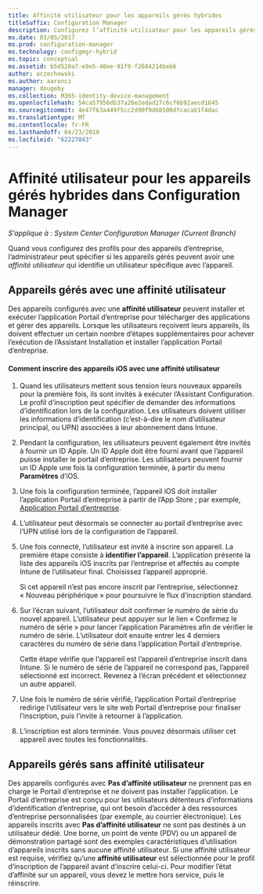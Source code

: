 ```yaml
---
title: Affinité utilisateur pour les appareils gérés hybrides
titleSuffix: Configuration Manager
description: Configurez l’affinité utilisateur pour les appareils gérés dans Configuration Manager.
ms.date: 03/05/2017
ms.prod: configuration-manager
ms.technology: configmgr-hybrid
ms.topic: conceptual
ms.assetid: b5d520a7-e9e5-40ee-91f9-f2684214beb6
author: aczechowski
ms.author: aaroncz
manager: dougeby
ms.collection: M365-identity-device-management
ms.openlocfilehash: 54ca57956db37a26e2edad27c6cf6b92aecd1645
ms.sourcegitcommit: 4e47f63a449f5cc2d90f9d68500dfcacab1f4dac
ms.translationtype: MT
ms.contentlocale: fr-FR
ms.lasthandoff: 04/23/2019
ms.locfileid: "62227843"
---
```

# <a name="user-affinity-for-hybrid-managed-devices-in-configuration-manager"></a>Affinité utilisateur pour les appareils gérés hybrides dans Configuration Manager

*S’applique à : System Center Configuration Manager (Current Branch)*

Quand vous configurez des profils pour des appareils d’entreprise, l’administrateur peut spécifier si les appareils gérés peuvent avoir une *affinité utilisateur* qui identifie un utilisateur spécifique avec l’appareil.  

##  <a name="BKMK_iOSCP"></a> Appareils gérés avec une affinité utilisateur  
 Des appareils configurés avec une **affinité utilisateur** peuvent installer et exécuter l’application Portail d’entreprise pour télécharger des applications et gérer des appareils. Lorsque les utilisateurs reçoivent leurs appareils, ils doivent effectuer un certain nombre d’étapes supplémentaires pour achever l’exécution de l’Assistant Installation et installer l’application Portail d’entreprise.  

#### <a name="how-to-enroll-ios-devices-with-user-affinity"></a>Comment inscrire des appareils iOS avec une affinité utilisateur  

1.  Quand les utilisateurs mettent sous tension leurs nouveaux appareils pour la première fois, ils sont invités à exécuter l’Assistant Configuration. Le profil d’inscription peut spécifier de demander des informations d’identification lors de la configuration. Les utilisateurs doivent utiliser les informations d’identification (c’est-à-dire le nom d’utilisateur principal, ou UPN) associées à leur abonnement dans Intune.  

2.  Pendant la configuration, les utilisateurs peuvent également être invités à fournir un ID Apple. Un ID Apple doit être fourni avant que l’appareil puisse installer le portail d’entreprise. Les utilisateurs peuvent fournir un ID Apple une fois la configuration terminée, à partir du menu **Paramètres** d’iOS.  

3.  Une fois la configuration terminée, l’appareil iOS doit installer l’application Portail d’entreprise à partir de l’App Store ; par exemple, [Application Portail d’entreprise](https://itunes.apple.com/us/app/id719171358).  

4.  L’utilisateur peut désormais se connecter au portail d’entreprise avec l’UPN utilisé lors de la configuration de l’appareil.  

5.  Une fois connecté, l’utilisateur est invité à inscrire son appareil. La première étape consiste à **identifier l’appareil**. L’application présente la liste des appareils iOS inscrits par l’entreprise et affectés au compte Intune de l’utilisateur final. Choisissez l’appareil approprié.  

     Si cet appareil n’est pas encore inscrit par l’entreprise, sélectionnez « Nouveau périphérique » pour poursuivre le flux d’inscription standard.  

6.  Sur l’écran suivant, l’utilisateur doit confirmer le numéro de série du nouvel appareil. L’utilisateur peut appuyer sur le lien « Confirmez le numéro de série » pour lancer l’application Paramètres afin de vérifier le numéro de série. L’utilisateur doit ensuite entrer les 4 derniers caractères du numéro de série dans l’application Portail d’entreprise.  

     Cette étape vérifie que l’appareil est l’appareil d’entreprise inscrit dans Intune. Si le numéro de série de l’appareil ne correspond pas, l’appareil sélectionné est incorrect. Revenez à l’écran précédent et sélectionnez un autre appareil.  

7.  Une fois le numéro de série vérifié, l’application Portail d’entreprise redirige l’utilisateur vers le site web Portail d’entreprise pour finaliser l’inscription, puis l’invite à retourner à l’application.  

8.  L’inscription est alors terminée. Vous pouvez désormais utiliser cet appareil avec toutes les fonctionnalités.  

##  <a name="BKMK_noUA"></a> Appareils gérés sans affinité utilisateur  
 Des appareils configurés avec **Pas d’affinité utilisateur** ne prennent pas en charge le Portail d’entreprise et ne doivent pas installer l’application. Le Portail d’entreprise est conçu pour les utilisateurs détenteurs d’informations d’identification d’entreprise, qui ont besoin d’accéder à des ressources d’entreprise personnalisées (par exemple, au courrier électronique). Les appareils inscrits avec **Pas d’affinité utilisateur** ne sont pas destinés à un utilisateur dédié. Une borne, un point de vente (PDV) ou un appareil de démonstration partagé sont des exemples caractéristiques d’utilisation d’appareils inscrits sans aucune affinité utilisateur. Si une affinité utilisateur est requise, vérifiez qu’une **affinité utilisateur** est sélectionnée pour le profil d’inscription de l’appareil avant d’inscrire celui-ci. Pour modifier l’état d’affinité sur un appareil, vous devez le mettre hors service, puis le réinscrire.
